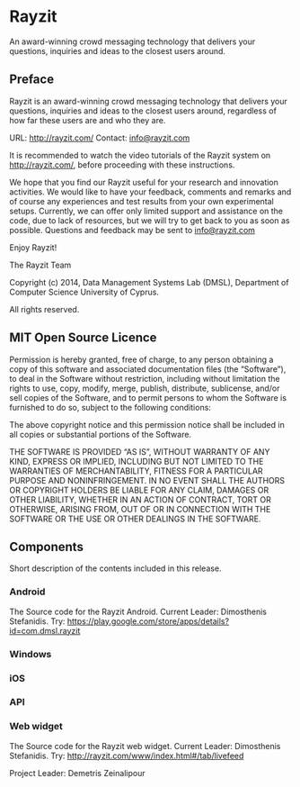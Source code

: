 # Rayzit

An award-winning crowd messaging technology that delivers your questions, inquiries and ideas to the closest users around.

## Preface 
Rayzit is an award-winning crowd messaging technology that delivers your questions, 
inquiries and ideas to the closest users around, regardless of how far these users are and who they are.
	 
URL: http://rayzit.com/
Contact: info@rayzit.com

It is recommended to watch the video tutorials of the Rayzit system on http://rayzit.com/, before proceeding with these instructions.

We hope that you find our Rayzit useful for your research and innovation activities.  We would like to have your feedback, comments and remarks and of course any experiences and test results from your own experimental setups. Currently, we can offer only limited support and assistance on the code, due to lack of resources, but we will try to get back to you as soon as possible. Questions and feedback may be sent to info@rayzit.com

Enjoy Rayzit!

The Rayzit Team 

Copyright (c) 2014, Data Management Systems Lab (DMSL), Department of Computer Science
University of Cyprus.

All rights reserved.

## MIT Open Source Licence

Permission is hereby granted, free of charge, to any person obtaining a copy of
this software and associated documentation files (the “Software”), to deal in the
Software without restriction, including without limitation the rights to use, copy,
modify, merge, publish, distribute, sublicense, and/or sell copies of the Software,
and to permit persons to whom the Software is furnished to do so, subject to the
following conditions:
	 
The above copyright notice and this permission notice shall be included in all
copies or substantial portions of the Software.
	 
THE SOFTWARE IS PROVIDED “AS IS”, WITHOUT WARRANTY OF ANY KIND, EXPRESS
OR IMPLIED, INCLUDING BUT NOT LIMITED TO THE WARRANTIES OF MERCHANTABILITY,
FITNESS FOR A PARTICULAR PURPOSE AND NONINFRINGEMENT. IN NO EVENT SHALL THE
AUTHORS OR COPYRIGHT HOLDERS BE LIABLE FOR ANY CLAIM, DAMAGES OR OTHER
LIABILITY, WHETHER IN AN ACTION OF CONTRACT, TORT OR OTHERWISE, ARISING
FROM, OUT OF OR IN CONNECTION WITH THE SOFTWARE OR THE USE OR OTHER
DEALINGS IN THE SOFTWARE.
	
## Components 

Short description of the contents included in this release.

### Android
The Source code for the Rayzit Android. Current Leader: Dimosthenis Stefanidis. 
Try: https://play.google.com/store/apps/details?id=com.dmsl.rayzit

### Windows


### iOS


### API


### Web widget
The Source code for the Rayzit web widget. Current Leader: Dimosthenis Stefanidis. 
Try: http://rayzit.com/www/index.html#/tab/livefeed


Project Leader: Demetris Zeinalipour



